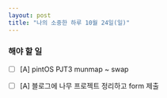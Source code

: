 ```yaml
---
layout: post
title: "나의 소중한 하루 10월 24일(일)"
---
```


### 해야 할 일

- [ ] [A] pintOS PJT3 munmap ~ swap

- [ ] [A] 블로그에 나무 프로젝트 정리하고 form 제출

  

